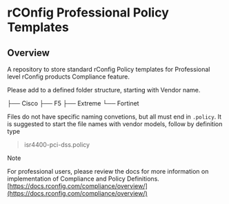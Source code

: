 # rCOnfig Professional Policy Templates

## Overview
A repository to store standard rConfig Policy templates for Professional level rConfig products Compliance feature.

Please add to a defined folder structure, starting with Vendor name. 

├── Cisco
├── F5
├── Extreme
└── Fortinet

Files do not have specific naming convetions, but all must end in `.policy`. It is suggested to start the file names with vendor models, follow by definition type
> isr4400-pci-dss.policy

> [!NOTE]  
> For professional users, please review the docs for more information on implementation of Compliance and Policy Definitions.
> [https://docs.rconfig.com/compliance/overview/](https://docs.rconfig.com/compliance/overview/)


